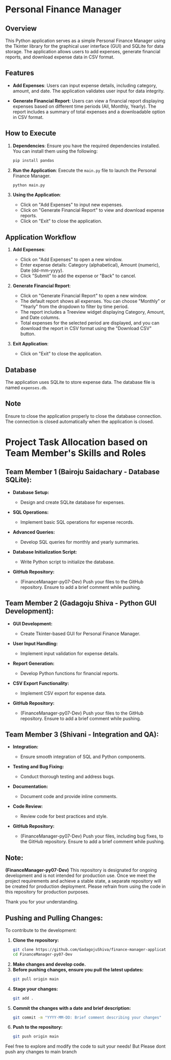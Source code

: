 # Personal Finance Manager

## Overview
This Python application serves as a simple Personal Finance Manager using the Tkinter library for the graphical user interface (GUI) and SQLite for data storage. The application allows users to add expenses, generate financial reports, and download expense data in CSV format.

## Features
- **Add Expenses**: Users can input expense details, including category, amount, and date. The application validates user input for data integrity.

- **Generate Financial Report**: Users can view a financial report displaying expenses based on different time periods (All, Monthly, Yearly). The report includes a summary of total expenses and a downloadable option in CSV format.

## How to Execute
1. **Dependencies**: Ensure you have the required dependencies installed. You can install them using the following:
    ```bash
    pip install pandas
    ```

2. **Run the Application**: Execute the `main.py` file to launch the Personal Finance Manager.
    ```bash
    python main.py
    ```

3. **Using the Application**:
   - Click on "Add Expenses" to input new expenses.
   - Click on "Generate Financial Report" to view and download expense reports.
   - Click on "Exit" to close the application.

## Application Workflow
1. **Add Expenses**:
   - Click on "Add Expenses" to open a new window.
   - Enter expense details: Category (alphabetical), Amount (numeric), Date (dd-mm-yyyy).
   - Click "Submit" to add the expense or "Back" to cancel.

2. **Generate Financial Report**:
   - Click on "Generate Financial Report" to open a new window.
   - The default report shows all expenses. You can choose "Monthly" or "Yearly" from the dropdown to filter by time period.
   - The report includes a Treeview widget displaying Category, Amount, and Date columns.
   - Total expenses for the selected period are displayed, and you can download the report in CSV format using the "Download CSV" button.

3. **Exit Application**:
   - Click on "Exit" to close the application.

## Database
The application uses SQLite to store expense data. The database file is named `expenses.db`.

## Note
Ensure to close the application properly to close the database connection. The connection is closed automatically when the application is closed.

# Project Task Allocation based on Team Member's Skills and Roles

## Team Member 1 (Bairoju Saidachary - Database SQLite):

- **Database Setup:**
  - Design and create SQLite database for expenses.

- **SQL Operations:**
  - Implement basic SQL operations for expense records.

- **Advanced Queries:**
  - Develop SQL queries for monthly and yearly summaries.

- **Database Initialization Script:**
  - Write Python script to initialize the database.

- **GitHub Repository:**
  - (FinanceManager-py07-Dev) Push your files to the GitHub repository. Ensure to add a brief comment while pushing.

## Team Member 2 (Gadagoju Shiva - Python GUI Development):

- **GUI Development:**
  - Create Tkinter-based GUI for Personal Finance Manager.

- **User Input Handling:**
  - Implement input validation for expense details.

- **Report Generation:**
  - Develop Python functions for financial reports.

- **CSV Export Functionality:**
  - Implement CSV export for expense data.

- **GitHub Repository:**
  - (FinanceManager-py07-Dev) Push your files to the GitHub repository. Ensure to add a brief comment while pushing.

## Team Member 3 (Shivani - Integration and QA):

- **Integration:**
  - Ensure smooth integration of SQL and Python components.

- **Testing and Bug Fixing:**
  - Conduct thorough testing and address bugs.

- **Documentation:**
  - Document code and provide inline comments.

- **Code Review:**
  - Review code for best practices and style.

- **GitHub Repository:**
  - (FinanceManager-py07-Dev) Push your files, including bug fixes, to the GitHub repository. Ensure to add a brief comment while pushing.

## Note:

**(FinanceManager-py07-Dev)** This repository is designated for ongoing development and is not intended for production use. Once we meet the project requirements and achieve a stable state, a separate repository will be created for production deployment. Please refrain from using the code in this repository for production purposes.

Thank you for your understanding.

## Pushing and Pulling Changes:

To contribute to the development:
1. **Clone the repository:**
    ```bash
    git clone https://github.com/GadagojuShiva/finance-manager-application
    cd FinanceManager-py07-Dev
    ```
2. **Make changes and develop code.**
3. **Before pushing changes, ensure you pull the latest updates:**
    ```bash
    git pull origin main
    ```
4. **Stage your changes:**
    ```bash
    git add .
    ```
5. **Commit the changes with a date and brief description:**
    ```bash
    git commit -m "YYYY-MM-DD: Brief comment describing your changes"
    ```
6. **Push to the repository:**
    ```bash
    git push origin main
    ```

Feel free to explore and modify the code to suit your needs! But Please dont push any changes to main branch
